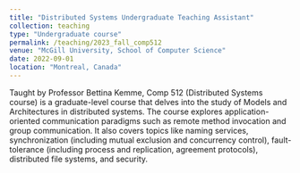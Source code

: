 ```yaml
---
title: "Distributed Systems Undergraduate Teaching Assistant"
collection: teaching
type: "Undergraduate course"
permalink: /teaching/2023_fall_comp512
venue: "McGill University, School of Computer Science"
date: 2022-09-01
location: "Montreal, Canada"
---
```


Taught by Professor Bettina Kemme, Comp 512 (Distributed Systems course) is a graduate-level course that delves into the study of Models and Architectures in distributed systems. The course explores application-oriented communication paradigms such as remote method invocation and group communication. It also covers topics like naming services, synchronization (including mutual exclusion and concurrency control), fault-tolerance (including process and replication, agreement protocols), distributed file systems, and security.